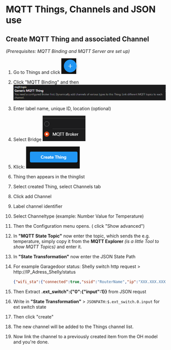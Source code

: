 # MQTT Things, Channels and JSON use

## Create MQTT Thing and associated Channel

*(Prerequisites: MQTT Binding and MQTT Server are set up)*

1. Go to Things and click ![click](https://github.com/xvs03/openhab-my-notes/blob/main/images/plusbutton.png)

2. Click "MQTT Binding" and then ![generic](https://github.com/xvs03/openhab-my-notes/blob/main/images/generic_MQTT_Think.png)

3. Enter label name, unique ID, location (optional)

4. Select Bridge ![broker](https://github.com/xvs03/openhab-my-notes/blob/main/images/MQTT_Broker.png)

5. Klick: ![create](https://github.com/xvs03/openhab-my-notes/blob/main/images/create_think.png)

6. Thing then appears in the thinglist

7. Select created Thing, select Channels tab

8. Click add Channel

9. Label channel identifier

10. Select Channeltype (example: Number Value for Temperature)

11. Then the Configuration menu opens. ( click "Show advanced")

12. In **"MQTT State Topic"** now enter the topic, which sends the e.g. temperature, simply copy it from the **MQTT Explorer** *(is a little Tool to show MQTT Topics)* and enter
    it.

13. In **"State Transformation"** now enter the JSON State Path

14. For example Garagedoor status: Shelly switch http request >  http://IP_Adress_Shelly/status
    
    ```JSON
    {"wifi_sta":{"connected":true,"ssid":"RouterName","ip":"XXX.XXX.XXX.XX","rssi":-83},"cloud":{"enabled":true,"connected":true},"mqtt":{"connected":false},"time":"18:00","unixtime":1673545793,"serial":358,"has_update":true,"mac":"XXXXXXXXXX","cfg_changed_cnt":0,"actions_stats":{"skipped":0},"ext_switch":{"0":{"input":1}},"relays":[{"ison":false,"has_timer":false,"timer_started":0,"timer_duration":0,"timer_remaining":0,"source":"timer"}],"meters":[{"power":0.00,"is_valid":true}],"inputs":[{"input":0,"event":"","event_cnt":0}],"ext_sensors":{},"ext_temperature":{},"ext_humidity":{},"update":{"status":"pending","has_update":true,"new_version":"20221027-091427/v1.12.1-ga9117d3","old_version":"20220209-092750/v1.11.8-g8c7bb8d"},"ram_total":50864,"ram_free":38112,"fs_size":233681,"fs_free":150851,"uptime":5275505}
    ```
15. Then Extract **.ext_switch":{"0":{"input":1}}** from JSON requst

16. Write in  **"State Transformation"** > ```JSONPATH:$.ext_switch.0.input``` for ext switch state

17. Then click "create"

18. The new channel will be added to the Things channel list.

19. Now link the channel to a previously created item from the  OH model and you're done.